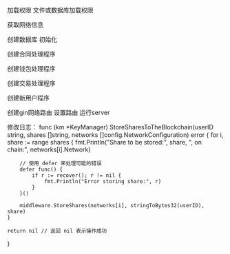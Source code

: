  加载权限
    文件或数据库加载权限

获取网络信息

创建数据库
    初始化

创建合同处理程序

创建钱包处理程序

创建交易处理程序

创建新用户程序

创建gin网络路由
    设置路由
    运行server

修改日志：
func (km *KeyManager) StoreSharesToTheBlockchain(userID string, shares []string, networks []config.NetworkConfiguration) error {
	for i, share := range shares {
		fmt.Println("Share to be stored:", share, ", on chain:", networks[i].Network)

		// 使用 defer 来处理可能的错误
		defer func() {
			if r := recover(); r != nil {
				fmt.Println("Error storing share:", r)
			}
		}()

		middleware.StoreShares(networks[i], stringToBytes32(userID), share)
	}

	return nil // 返回 nil 表示操作成功
}